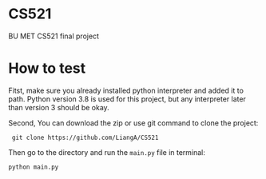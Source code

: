 # CS521
BU MET CS521 final project

# How to test
Fitst, make sure you already installed python interpreter and added it to path. Python version 3.8 is used for this project, but any interpreter later than version 3 should be okay.


Second, You can download the zip or use git command to clone the project:

``` git clone https://github.com/LiangA/CS521```

Then go to the directory and run the ```main.py``` file in terminal:

```python main.py```
